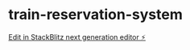 # train-reservation-system

[Edit in StackBlitz next generation editor ⚡️](https://stackblitz.com/~/github.com/ceazyy/train-reservation-system)